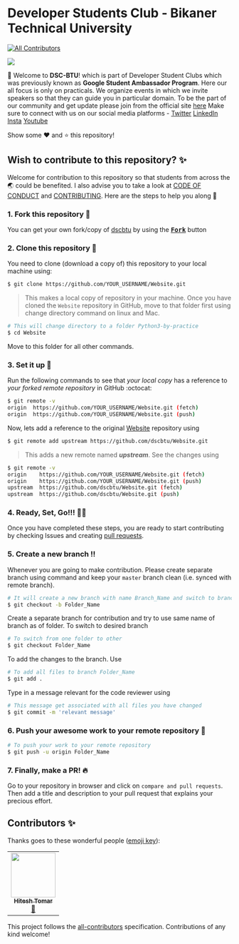 # Developer Students Club - Bikaner Technical University
<!-- ALL-CONTRIBUTORS-BADGE:START - Do not remove or modify this section -->
[![All Contributors](https://img.shields.io/badge/all_contributors-1-orange.svg?style=flat-square)](#contributors-)
<!-- ALL-CONTRIBUTORS-BADGE:END -->

![](images/Logo.png)

:wave: Welcome to **DSC-BTU**! which is part of Developer Student Clubs which was previously known as **Google Student Ambassador Program**. Here our all focus is only on practicals. We organize events in which we invite speakers so that they can guide you in particular domain.
To be the part of our community and get update please join from the official site [here](https://dsc.community.dev/bikaner-technical-university/)
Make sure to connect with us on our social media platforms - 
[Twitter](https://twitter.com/dsc_ecb)
[LinkedIn](https://www.linkedin.com/company/dsc-ecb-btu)
[Insta](https://www.instagram.com/dsc_ecb_btu/)
[Youtube](https://www.youtube.com/channel/UCd0B1D4j-AlEWwwVAxFkY3Q)

Show some :heart: and :star: this repository!
 
## Wish to contribute to this repository? :sparkles:
Welcome for contribution to this repository so that students from across the :earth_asia: could be benefited. I also advise you to take a look at [CODE OF CONDUCT](https://github.com/dscbtu/Website/blob/master/CODE_OF_CONDUCT.md) and [CONTRIBUTING](https://github.com/dscbtu/Website/blob/master/CONTRIBUTING.md). Here are the steps to help you along :scroll:

### 1. Fork this repository :fork_and_knife:
You can get your own fork/copy of [dscbtu](https://github.com/dscbtu/Website) by using the <a href="https://github.com/dscbtu/Website/new/master?readme=1#fork-destination-box"><kbd><b>Fork</b></kbd></a> button


### 2. Clone this repository :busts_in_silhouette:
You need to clone (download a copy of) this repository to your local machine using:
```sh
$ git clone https://github.com/YOUR_USERNAME/Website.git
```
> This makes a local copy of repository in your machine.
Once you have cloned the `Website` repository in GitHub, move to that folder first using change directory command on linux and Mac.
```sh
# This will change directory to a folder Python3-by-practice
$ cd Website
```
Move to this folder for all other commands.


### 3. Set it up :wrench:
Run the following commands to see that *your local copy* has a reference to *your forked remote repository* in GitHub :octocat:
```sh
$ git remote -v
origin  https://github.com/YOUR_USERNAME/Website.git (fetch)
origin  https://github.com/YOUR_USERNAME/Website.git (push)
```
Now, lets add a reference to the original [Website](https://github.com/dscbtu/Website) repository using
```sh
$ git remote add upstream https://github.com/dscbtu/Website.git
```
> This adds a new remote named ***upstream***.
See the changes using
```sh
$ git remote -v
origin    https://github.com/YOUR_USERNAME/Website.git (fetch)
origin    https://github.com/YOUR_USERNAME/Website.git (push)
upstream  https://github.com/dscbtu/Website.git (fetch)
upstream  https://github.com/dscbtu/Website.git (push)
```


### 4. Ready, Set, Go!!! :turtle::rabbit2:
Once you have completed these steps, you are ready to start contributing by checking Issues and creating [pull requests](https://github.com/dscbtu/Website/pulls).


### 5. Create a new branch :bangbang:
Whenever you are going to make contribution. Please create separate branch using command and keep your `master` branch clean (i.e. synced with remote branch).
```sh
# It will create a new branch with name Branch_Name and switch to branch Folder_Name
$ git checkout -b Folder_Name
```
Create a separate branch for contribution and try to use same name of branch as of folder.
To switch to desired branch
```sh
# To switch from one folder to other
$ git checkout Folder_Name
```
To add the changes to the branch. Use
```sh
# To add all files to branch Folder_Name
$ git add .
```
Type in a message relevant for the code reviewer using
```sh
# This message get associated with all files you have changed
$ git commit -m 'relevant message'
```


### 6. Push your awesome work to your remote repository :rocket:
```sh
# To push your work to your remote repository
$ git push -u origin Folder_Name
```
### 7. Finally, make a PR! :fire:
Go to your repository in browser and click on `compare and pull requests`.
Then add a title and description to your pull request that explains your precious effort.
## Contributors ✨

Thanks goes to these wonderful people ([emoji key](https://allcontributors.org/docs/en/emoji-key)):

<!-- ALL-CONTRIBUTORS-LIST:START - Do not remove or modify this section -->
<!-- prettier-ignore-start -->
<!-- markdownlint-disable -->
<table>
  <tr>
    <td align="center"><a href="https://github.com/lkbhitesh07"><img src="https://avatars2.githubusercontent.com/u/44300735?v=4?s=100" width="100px;" alt=""/><br /><sub><b>Hitesh Tomar</b></sub></a><br /><a href="https://github.com/dscbtu/Website/commits?author=lkbhitesh07" title="Documentation">📖</a></td>
  </tr>
</table>

<!-- markdownlint-restore -->
<!-- prettier-ignore-end -->

<!-- ALL-CONTRIBUTORS-LIST:END -->

This project follows the [all-contributors](https://github.com/all-contributors/all-contributors) specification. Contributions of any kind welcome!